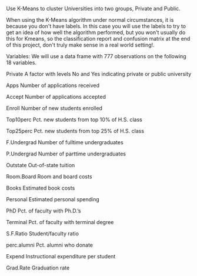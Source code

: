 Use K-Means to cluster Universities into two groups, Private and Public.

When using the K-Means algorithm under normal circumstances, it is because you don't have labels. In this case you will use the labels to try to get an idea of how well the algorithm performed, but you won't usually do this for Kmeans, so the classification report and confusion matrix at the end of this project, don't truly make sense in a real world setting!.

Variables: We will use a data frame with 777 observations on the following 18 variables.

Private A factor with levels No and Yes indicating private or public university

Apps Number of applications received

Accept Number of applications accepted

Enroll Number of new students enrolled

Top10perc Pct. new students from top 10% of H.S. class

Top25perc Pct. new students from top 25% of H.S. class

F.Undergrad Number of fulltime undergraduates

P.Undergrad Number of parttime undergraduates


Outstate Out-of-state tuition

Room.Board Room and board costs

Books Estimated book costs

Personal Estimated personal spending

PhD Pct. of faculty with Ph.D.’s

Terminal Pct. of faculty with terminal degree

S.F.Ratio Student/faculty ratio

perc.alumni Pct. alumni who donate

Expend Instructional expenditure per student

Grad.Rate Graduation rate
